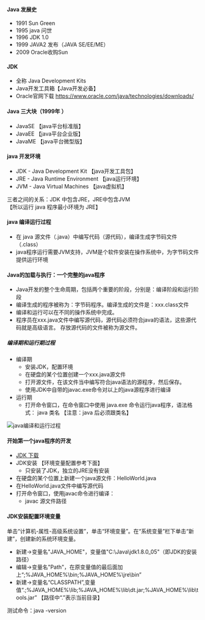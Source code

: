 #### Java 发展史
- 1991 Sun Green
- 1995 java 问世
- 1996 JDK 1.0
- 1999 JAVA2 发布（JAVA SE/EE/ME）
- 2009 Oracle收购Sun

#### JDK
- 全称 Java Development Kits
- Java开发工具箱【Java开发必备】
- Oracle官网下载 https://www.oracle.com/java/technologies/downloads/

#### Java 三大块（1999年 ）
- JavaSE 【java平台标准版】
- JavaEE 【java平台企业版】
- JavaME 【java平台微型版】

#### java 开发环境
- JDK - Java Development Kit 【java开发工具包】
- JRE - Java Runtime Environment 【java运行环境】
- JVM - Java Virtual Machines 【java虚拟机】

三者之间的关系：JDK 中包含JRE，JRE中包含JVM  
【所以运行 java 程序最小环境为 JRE】

#### java 编译运行过程
- 在 java 源文件（.java）中编写代码（源代码），编译生成字节码文件（.class）
- java程序运行需要JVM支持，JVM是个软件安装在操作系统中，为字节码文件提供运行环境

#### Java的加载与执行：一个完整的java程序
- Java开发的整个生命周期，包括两个重要的阶段，分别是：编译阶段和运行阶段 
- 编译生成的程序被称为：字节码程序。编译生成的文件是：xxx.class文件
- 编译和运行可以在不同的操作系统中完成。
- 程序员在xxx.java文件中编写源代码，源代码必须符合java的语法，这些源代码就是高级语言。
  存放源代码的文件被称为源文件。

##### 编译期和运行期过程
- 编译期
    - 安装JDK，配置环境
    - 在硬盘的某个位置创建一个xxx.java源文件
    - 打开源文件，在该文件当中编写符合java语法的源程序，然后保存。
    - 使用JDK中自带的javac.exe命令对以上的java源程序进行编译
- 运行期
  - 打开命令窗口，在命令窗口中使用 java.exe 命令运行java程序，语法格式：
    java 类名 【注意：java 后必须跟类名】
    
![java编译和运行过程](images/002/by_yx.png)

#### 开始第一个java程序的开发
- [JDK 下载](https://www.oracle.com/java/technologies/downloads/)
- JDK安装 【环境变量配置参考下面】
  - 只安装了JDK，独立的JRE没有安装
- 在硬盘的某个位置上新建一个java源文件：HelloWorld.java
- 在HelloWorld.java文件中编写源代码
- 打开命令窗口，使用javac命令进行编译：
  - javac 源文件路径
  
#### JDK安装配置环境变量
单击“计算机-属性-高级系统设置”，单击“环境变量”。在“系统变量”栏下单击“新建”，创建新的系统环境变量。  
- 新建->变量名"JAVA_HOME"，变量值"C:\Java\jdk1.8.0_05"（即JDK的安装路径）
- 编辑->变量名"Path"，在原变量值的最后面加上“;%JAVA_HOME%\bin;%JAVA_HOME%\jre\bin”
- 新建->变量名“CLASSPATH”,变量值“.;%JAVA_HOME%\lib;%JAVA_HOME%\lib\dt.jar;%JAVA_HOME%\lib\tools.jar” 【路径中“.”表示当前目录】

测试命令：java -version 